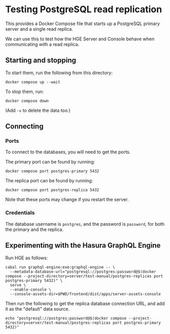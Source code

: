 # Testing PostgreSQL read replication

This provides a Docker Compose file that starts up a PostgreSQL primary server and a single read replica.

We can use this to test how the HGE Server and Console behave when communicating with a read replica.

## Starting and stopping

To start them, run the following from this directory:

    docker compose up --wait

To stop them, run:

    docker compose down

(Add `-v` to delete the data too.)

## Connecting

### Ports

To connect to the databases, you will need to get the ports.

The primary port can be found by running:

    docker compose port postgres-primary 5432

The replica port can be found by running:

    docker compose port postgres-replica 5432

Note that these ports may change if you restart the server.

### Credentials

The database username is `postgres`, and the password is `password`, for both the primary and the replica.

## Experimenting with the Hasura GraphQL Engine

Run HGE as follows:

    cabal run graphql-engine:exe:graphql-engine -- \
      --metadata-database-url="postgresql://postgres:password@$(docker compose --project-directory=server/test-manual/postgres-replicas port postgres-primary 5432)" \
      serve \
      --enable-console \
      --console-assets-dir=$PWD/frontend/dist/apps/server-assets-console

Then run the following to get the replica database connection URL, and add it as the "default" data source.

    echo "postgresql://postgres:password@$(docker compose --project-directory=server/test-manual/postgres-replicas port postgres-primary 5432)"
